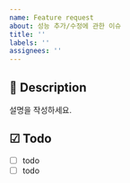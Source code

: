 ```yaml
---
name: Feature request
about: 성능 추가/수정에 관한 이슈
title: ''
labels: ''
assignees: ''
---
```


## 📃 Description

설명을 작성하세요.

## ☑ Todo

- [ ] todo
- [ ] todo
